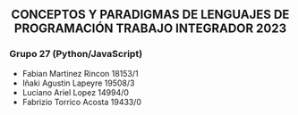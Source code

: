 <h2 align="center"> CONCEPTOS Y PARADIGMAS DE LENGUAJES DE PROGRAMACIÓN
TRABAJO INTEGRADOR 2023

</h2>

### Grupo 27 (Python/JavaScript)
- Fabian Martinez Rincon 18153/1
- Iñaki Agustin Lapeyre 19508/3
- Luciano Ariel Lopez 14994/0
- Fabrizio Torrico Acosta 19433/0